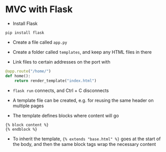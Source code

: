 # MVC with Flask

- Install Flask

`pip install flask`
- Create a file called `app.py`

- Create a folder called `templates`, and keep any HTML files in there
- Link files to certain addresses on the port with
```python
@app.route("/home/")
def home():
    return render_template("index.html")
```
- `flask run` connects, and Ctrl + C disconnects

- A template file can be created, e.g. for reusing the same header on multiple pages

- The template defines blocks where content will go
```
{% block content %}
{% endblock %}
```

- To inherit the template, `{% extends "base.html" %}` goes at the start of the body, and then the same block tags wrap the necessary content